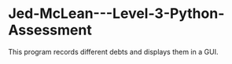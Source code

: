 # Jed-McLean---Level-3-Python-Assessment
This program records different debts and displays them in a GUI.
